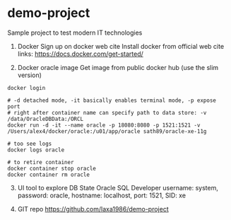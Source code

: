 # demo-project
Sample project to test modern IT technologies

1. Docker
Sign up on docker web cite
Install docker from official web cite
links:
https://docs.docker.com/get-started/

2. Docker oracle image
Get image from public docker hub (use the slim version)

```
docker login

# -d detached mode, -it basically enables terminal mode, -p expose port
# right after container name can specify path to data store: -v /data/OracleDBData:/ORCL
docker run -d -it --name oracle -p 18080:8080 -p 1521:1521 -v /Users/alex4/docker/oracle:/u01/app/oracle sath89/oracle-xe-11g

# too see logs
docker logs oracle

# to retire container
docker container stop oracle
docker container rm oracle
```

3. UI tool to explore DB State
Oracle SQL Developer
username: system, password: oracle, hostname: localhost, port: 1521, SID: xe

4. GIT repo
https://github.com/laxa1986/demo-project